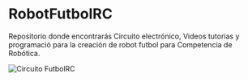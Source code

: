 # RobotFutbolRC
Repositorio donde encontrarás  Circuito electrónico, Videos tutorias y programació para la creación de robot futbol para Competencia de Robótica.

![Circuito FutbolRC](https://github.com/FSebaT/RobotFutbolRC/assets/79061433/7c20d9e8-3d00-49ff-9def-7952115e2dab)
